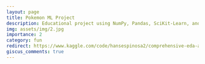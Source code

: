 ```yaml
---
layout: page
title: Pokemon ML Project
description: Educational project using NumPy, Pandas, SciKit-Learn, and Matplotlib.
img: assets/img/2.jpg
importance: 2
category: fun
redirect: https://www.kaggle.com/code/hansespinosa2/comprehensive-eda-and-ml-notebook
giscus_comments: true
---
```

